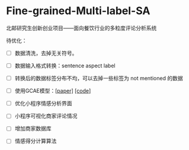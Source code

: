 # Fine-grained-Multi-label-SA
北邮研究生创新创业项目——面向餐饮行业的多粒度评论分析系统

待优化：

- [ ] 数据清洗，去掉无关符号。
- [ ] 数据输入格式转换：sentence aspect label
- [ ] 转换后的数据标签分布不均，可以去掉一些标签为 not mentioned 的数据
- [ ] 使用GCAE模型：[[paper]](https://www.aclweb.org/anthology/P18-1234/) [[code]](https://github.com/wxue004cs/GCAE)
- [ ] 优化小程序情感分析界面
- [ ] 小程序可视化商家评论情况
- [ ] 增加商家数据库
- [ ] 情感得分计算算法

 

